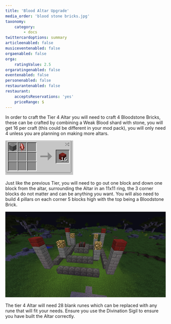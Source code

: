 ```yaml
---
title: 'Blood Altar Upgrade'
media_order: 'blood stone bricks.jpg'
taxonomy:
    category:
        - docs
twittercardoptions: summary
articleenabled: false
musiceventenabled: false
orgaenabled: false
orga:
    ratingValue: 2.5
orgaratingenabled: false
eventenabled: false
personenabled: false
restaurantenabled: false
restaurant:
    acceptsReservations: 'yes'
    priceRange: $
---
```


In order to craft the Tier 4 Altar you will need to craft 4 Bloodstone Bricks, these can be crafted by combining a Weak Blood shard with stone, you will get 16 per craft (this could be different in your mod pack), you will only need 4 unless you are planning on making more altars.

![](blood%20stone%20bricks.jpg)

Just like the previous Tier, you will need to go out one block and down one block from the altar, surrounding the Altar in an 11x11 ring, the 3 corner blocks do not matter and can be anything you want. You will also need to build 4 pillars on each corner 5 blocks high with the top being a Bloodstone Brick.

![](Tier%204%20Altar.jpg)

The tier 4 Altar will need 28 blank runes which  can be replaced with any rune that will fit your needs. Ensure you use the Divination Sigil to ensure you have built the Altar correctly.
